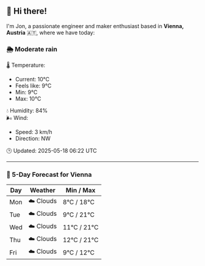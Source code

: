 ## 👋 Hi there!

I'm Jon, a passionate engineer and maker enthusiast based in **Vienna, Austria** 🇦🇹, where we have today:

### 🌦️ Moderate rain 

🌡️ Temperature: 
* Current: 10°C
* Feels like: 9°C
* Min: 9°C 
* Max: 10°C  

💧 Humidity: 84%  
🌬️ Wind: 
* Speed: 3 km/h 
* Direction: NW  

🕒 Updated: 2025-05-18 06:22 UTC

---

### 📅 5-Day Forecast for Vienna

| Day | Weather | Min / Max |
|-----|---------|------------|
| Mon | ☁️ Clouds | 8°C / 18°C |
| Tue | ☁️ Clouds | 9°C / 21°C |
| Wed | ☁️ Clouds | 11°C / 21°C |
| Thu | ☁️ Clouds | 12°C / 21°C |
| Fri | ☁️ Clouds | 9°C / 12°C |
